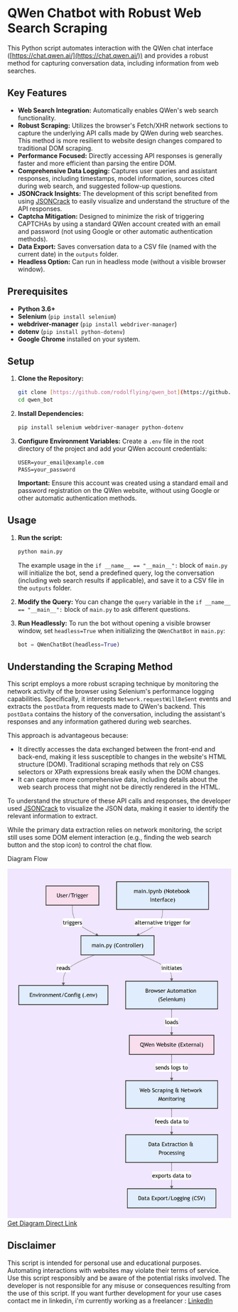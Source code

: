 # QWen Chatbot with Robust Web Search Scraping

This Python script automates interaction with the QWen chat interface ([https://chat.qwen.ai/](https://chat.qwen.ai/)) and provides a robust method for capturing conversation data, including information from web searches.

## Key Features

* **Web Search Integration:** Automatically enables QWen's web search functionality.
* **Robust Scraping:** Utilizes the browser's Fetch/XHR network sections to capture the underlying API calls made by QWen during web searches. This method is more resilient to website design changes compared to traditional DOM scraping.
* **Performance Focused:** Directly accessing API responses is generally faster and more efficient than parsing the entire DOM.
* **Comprehensive Data Logging:** Captures user queries and assistant responses, including timestamps, model information, sources cited during web search, and suggested follow-up questions.
* **JSONCrack Insights:** The development of this script benefited from using [JSONCrack](https://jsoncrack.com/) to easily visualize and understand the structure of the API responses.
* **Captcha Mitigation:** Designed to minimize the risk of triggering CAPTCHAs by using a standard QWen account created with an email and password (not using Google or other automatic authentication methods).
* **Data Export:** Saves conversation data to a CSV file (named with the current date) in the `outputs` folder.
* **Headless Option:** Can run in headless mode (without a visible browser window).

## Prerequisites

* **Python 3.6+**
* **Selenium** (`pip install selenium`)
* **webdriver-manager** (`pip install webdriver-manager`)
* **dotenv** (`pip install python-dotenv`)
* **Google Chrome** installed on your system.

## Setup

1.  **Clone the Repository:**
    ```bash
    git clone [https://github.com/rodolflying/qwen_bot](https://github.com/rodolflying/qwen_bot)
    cd qwen_bot
    ```

2.  **Install Dependencies:**
    ```bash
    pip install selenium webdriver-manager python-dotenv
    ```

3.  **Configure Environment Variables:**
    Create a `.env` file in the root directory of the project and add your QWen account credentials:
    ```
    USER=your_email@example.com
    PASS=your_password
    ```
    **Important:** Ensure this account was created using a standard email and password registration on the QWen website, without using Google or other automatic authentication methods.

## Usage

1.  **Run the script:**
    ```bash
    python main.py
    ```

    The example usage in the `if __name__ == "__main__":` block of `main.py` will initialize the bot, send a predefined query, log the conversation (including web search results if applicable), and save it to a CSV file in the `outputs` folder.

2.  **Modify the Query:**
    You can change the `query` variable in the `if __name__ == "__main__":` block of `main.py` to ask different questions.

3.  **Run Headlessly:**
    To run the bot without opening a visible browser window, set `headless=True` when initializing the `QWenChatBot` in `main.py`:
    ```python
    bot = QWenChatBot(headless=True)
    ```

## Understanding the Scraping Method

This script employs a more robust scraping technique by monitoring the network activity of the browser using Selenium's performance logging capabilities. Specifically, it intercepts `Network.requestWillBeSent` events and extracts the `postData` from requests made to QWen's backend. This `postData` contains the history of the conversation, including the assistant's responses and any information gathered during web searches.

This approach is advantageous because:

* It directly accesses the data exchanged between the front-end and back-end, making it less susceptible to changes in the website's HTML structure (DOM). Traditional scraping methods that rely on CSS selectors or XPath expressions break easily when the DOM changes.
* It can capture more comprehensive data, including details about the web search process that might not be directly rendered in the HTML.

To understand the structure of these API calls and responses, the developer used [JSONCrack](https://jsoncrack.com/) to visualize the JSON data, making it easier to identify the relevant information to extract.

While the primary data extraction relies on network monitoring, the script still uses some DOM element interaction (e.g., finding the web search button and the stop icon) to control the chat flow.

Diagram Flow

![Diagram from getdiagram](images/qwen%20bot%20diagram.png)
[Get Diagram Direct Link](https://gitdiagram.com/rodolflying/qwen_bot)

## Disclaimer

This script is intended for personal use and educational purposes. Automating interactions with websites may violate their terms of service. Use this script responsibly and be aware of the potential risks involved. The developer is not responsible for any misuse or consequences resulting from the use of this script. If you want further development for your use cases contact me in linkedin, i'm currently working as a freelancer : [LinkedIn](https://www.linkedin.com/in/rodolfo-sepulveda-847532135/)
